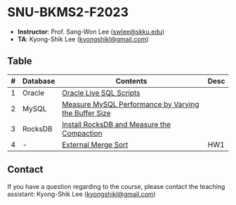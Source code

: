 # SNU-BKMS2-F2023

- **Instructor**: Prof. Sang-Won Lee (swlee@skku.edu)
- **TA**:         Kyong-Shik Lee (kyongshikl@gmail.com)

## Table
|# | Database | Contents | Desc | 
| --- | ---- | --- | --- |
| 1 | Oracle | [Oracle Live SQL Scripts](./oracle/README.md) | |
| 2 | MySQL  |  [Measure MySQL Performance by Varying the Buffer Size](./mysql/README.md) | |
| 3 | RocksDB | [Install RocksDB and Measure the Compaction](./rocksdb/README.md) | |
| 4 | - | [External Merge Sort](./external-merge-sort/README.md) | HW1 |

## Contact
If you have a question regarding to the course, please contact the teaching assistant: Kyong-Shik Lee (kyongshikl@gmail.com)
